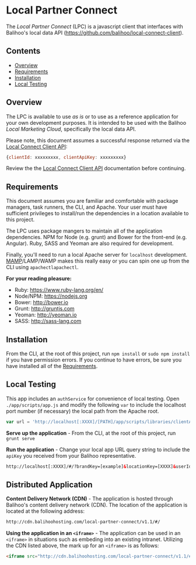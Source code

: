 # Local Partner Connect
The _Local Partner Connect_ (LPC) is a javascript client that interfaces with Balihoo's local data API (https://github.com/balihoo/local-connect-client).

## Contents
* [Overview](#overview)
* [Requirements](#requirements)
* [Installation](#installation)
* [Local Testing](#local-testing)

## Overview
The LPC is available to use _as is_ or to use as a reference application for your own development purposes. It is intended to be used with the Balihoo _Local Marketing Cloud_, specifically the local data API.

Please note, this document assumes a successful response returned via the [Local Connect Client API](https://github.com/balihoo/local-connect-client#initial-setup):
```js
{clientId: xxxxxxxxx, clientApiKey: xxxxxxxxx}
```

Review the the [Local Connect Client API](https://github.com/balihoo/local-connect-client#initial-setup) documentation before continuing.

## Requirements
This document assumes you are familiar and comfortable with package managers, task runners, the CLI, and Apache. Your user must have sufficient privileges to install/run the dependencies in a location available to this project.

The LPC uses package mangers to maintain all of the application dependencies. NPM for Node (e.g. grunt) and Bower for the front-end (e.g. Angular). Ruby, SASS and Yeoman are also required for development.

Finally, you'll need to run a local Apache server for `localhost` development. [MAMP](http://mamp.info)/LAMP/WAMP makes this really easy or you can spin one up from the CLI using `apachectlapachectl`.

**For your reading pleasure:**

* Ruby: https://www.ruby-lang.org/en/
* Node/NPM: https://nodejs.org
* Bower: http://bower.io
* Grunt: http://gruntjs.com
* Yeoman: http://yeoman.io
* SASS: http://sass-lang.com

## Installation
From the CLI, at the root of this project, run  `npm install` or `sudo npm install` if you have permission errors. If you continue to have errors, be sure you have installed all of the [Requirements](#requirements).

## Local Testing
This app includes an `authService` for convenience of local testing. Open `./app/scripts/app.js` and modify the following `var` to include the localhost port number (if necessary) the local path from the Apache root.

```js
var url = 'http://localhost[:XXXX]/[PATH]/app/scripts/libraries/clientAuth.php';
```

**Serve up the application** - From the CLI, at the root of this project, run `grunt serve`

**Run the application** - Change your local app URL query string to include the `apiKey` you received from your Balihoo representative.
```html
http://localhost[:XXXX]/#/?brandKey=[example]&locationKey=[XXXX]&userId=[example]&groupId=[example]&test=1&apiKey=[XXXX]
```

## Distributed Application
**Content Delivery Network (CDN)** - The application is hosted through Balihoo's content delivery network (CDN). The location of the application is located at the following address:
```html
http://cdn.balihoohosting.com/local-partner-connect/v1.1/#/
```

**Using the application in an `<iframe>`** - The application can be used in an `<iframe>` in situations such as embeding into an existing intranet. Utilizing the CDN listed above, the mark up for an `<iframe>` is as follows:
```html
<iframe src="http://cdn.balihoohosting.com/local-partner-connect/v1.1/#/?clientId=[XXXX]&clientApiKey=[XXXX]"></iframe>
```
